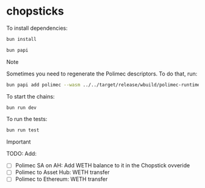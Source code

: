 # chopsticks

To install dependencies:

```bash
bun install
```

```bash
bun papi
```

> [!NOTE]
> Sometimes you need to regenerate the Polimec descriptors. To do that, run:
>
> ```bash
> bun papi add polimec --wasm ../../target/release/wbuild/polimec-runtime/polimec_runtime.compact.compressed.wasm
> ```

To start the chains:

```bash
bun run dev
```

To run the tests:

```bash
bun run test
```


> [!IMPORTANT]
> TODO: Add:
> - [ ] Polimec SA on AH: Add WETH balance to it in the Chopstick ovveride
> - [ ] Polimec to Asset Hub: WETH transfer
> - [ ] Polimec to Ethereum: WETH transfer
